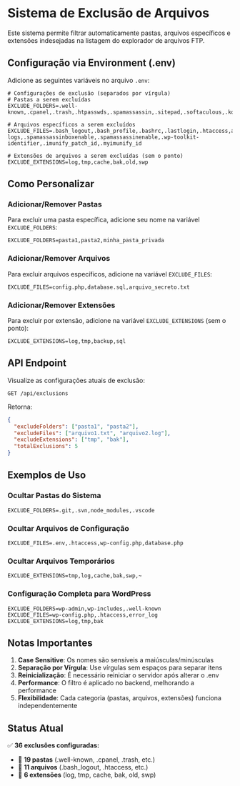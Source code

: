 # Sistema de Exclusão de Arquivos

Este sistema permite filtrar automaticamente pastas, arquivos específicos e extensões indesejadas na listagem do explorador de arquivos FTP.

## Configuração via Environment (.env)

Adicione as seguintes variáveis no arquivo `.env`:

```env
# Configurações de exclusão (separados por vírgula)
# Pastas a serem excluídas
EXCLUDE_FOLDERS=.well-known,.cpanel,.trash,.htpasswds,.spamassassin,.sitepad,.softaculous,.koality,.cagefs,.caldav,.cl.selector,logs,lscache,mail,public_ftp,ssl,tmp,www,etc

# Arquivos específicos a serem excluídos
EXCLUDE_FILES=.bash_logout,.bash_profile,.bashrc,.lastlogin,.htaccess,access-logs,.spamassassinboxenable,.spamassassinenable,.wp-toolkit-identifier,.imunify_patch_id,.myimunify_id

# Extensões de arquivos a serem excluídas (sem o ponto)
EXCLUDE_EXTENSIONS=log,tmp,cache,bak,old,swp
```

## Como Personalizar

### Adicionar/Remover Pastas
Para excluir uma pasta específica, adicione seu nome na variável `EXCLUDE_FOLDERS`:
```env
EXCLUDE_FOLDERS=pasta1,pasta2,minha_pasta_privada
```

### Adicionar/Remover Arquivos
Para excluir arquivos específicos, adicione na variável `EXCLUDE_FILES`:
```env
EXCLUDE_FILES=config.php,database.sql,arquivo_secreto.txt
```

### Adicionar/Remover Extensões
Para excluir por extensão, adicione na variável `EXCLUDE_EXTENSIONS` (sem o ponto):
```env
EXCLUDE_EXTENSIONS=log,tmp,backup,sql
```

## API Endpoint

Visualize as configurações atuais de exclusão:
```
GET /api/exclusions
```

Retorna:
```json
{
  "excludeFolders": ["pasta1", "pasta2"],
  "excludeFiles": ["arquivo1.txt", "arquivo2.log"],
  "excludeExtensions": ["tmp", "bak"],
  "totalExclusions": 5
}
```

## Exemplos de Uso

### Ocultar Pastas do Sistema
```env
EXCLUDE_FOLDERS=.git,.svn,node_modules,.vscode
```

### Ocultar Arquivos de Configuração
```env
EXCLUDE_FILES=.env,.htaccess,wp-config.php,database.php
```

### Ocultar Arquivos Temporários
```env
EXCLUDE_EXTENSIONS=tmp,log,cache,bak,swp,~
```

### Configuração Completa para WordPress
```env
EXCLUDE_FOLDERS=wp-admin,wp-includes,.well-known
EXCLUDE_FILES=wp-config.php,.htaccess,error_log
EXCLUDE_EXTENSIONS=log,tmp,bak
```

## Notas Importantes

1. **Case Sensitive**: Os nomes são sensíveis a maiúsculas/minúsculas
2. **Separação por Vírgula**: Use vírgulas sem espaços para separar itens
3. **Reinicialização**: É necessário reiniciar o servidor após alterar o .env
4. **Performance**: O filtro é aplicado no backend, melhorando a performance
5. **Flexibilidade**: Cada categoria (pastas, arquivos, extensões) funciona independentemente

## Status Atual

✅ **36 exclusões configuradas:**
- 📁 **19 pastas** (.well-known, .cpanel, .trash, etc.)
- 📄 **11 arquivos** (.bash_logout, .htaccess, etc.)  
- 📎 **6 extensões** (log, tmp, cache, bak, old, swp)